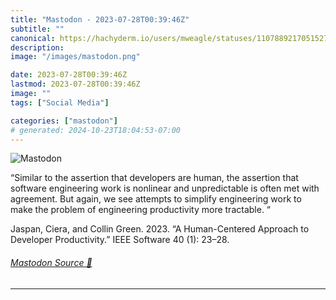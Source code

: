```yaml
---
title: "Mastodon - 2023-07-28T00:39:46Z"
subtitle: ""
canonical: https://hachyderm.io/users/mweagle/statuses/110788921705152783
description:
image: "/images/mastodon.png"

date: 2023-07-28T00:39:46Z
lastmod: 2023-07-28T00:39:46Z
image: ""
tags: ["Social Media"]

categories: ["mastodon"]
# generated: 2024-10-23T18:04:53-07:00
---
```

![Mastodon](/images/mastodon.png)

<p>“Similar to the assertion that developers are human, the assertion that software engineering work is nonlinear and unpredictable is often met with agreement. But again, we see attempts to simplify engineering work to make the problem of engineering productivity more tractable. “</p><p>Jaspan, Ciera, and Collin Green. 2023. “A Human-Centered Approach to Developer Productivity.” IEEE Software 40 (1): 23–28.</p>


###### [Mastodon Source 🐘](https://hachyderm.io/@mweagle/110788921705152783)

___
